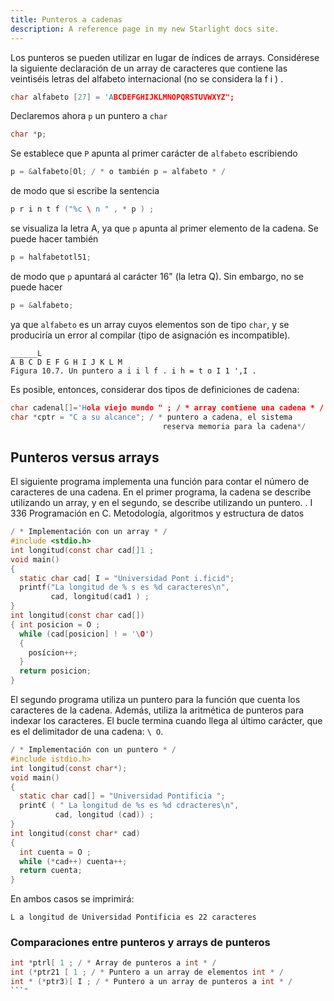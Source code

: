 ```yaml
---
title: Punteros a cadenas
description: A reference page in my new Starlight docs site.
---
```


Los punteros se pueden utilizar en lugar de índices de arrays. Considérese la siguiente declaración de un array de caracteres que contiene las veintiséis letras del alfabeto internacional (no se considera la f i ) .
```c
char alfabeto [27] = 'ABCDEFGHIJKLMNOPQRSTUVWXYZ";
```
Declaremos ahora `p` un puntero a `char`
```c
char *p;
```
Se establece que `P` apunta al primer carácter de `alfabeto` escribiendo
```c
p = &alfabeto[Ol; / * o también p = alfabeto * /
```
de modo que si escribe la sentencia
```c
p r i n t f ("%c \ n " , * p ) ;
```
se visualiza la letra A, ya que `p` apunta al primer elemento de la cadena. Se puede hacer también
```c
p = halfabetotl51;
```
de modo que `p` apuntará al carácter 16" (la letra Q). Sin embargo, no se puede hacer
```c
p = &alfabeto;
```
ya que `alfabeto` es un array cuyos elementos son de tipo `char`, y se produciría un error al compilar (tipo de asignación es incompatible).
```
______L
A B C D E F G H I J K L M
Figura 10.7. Un puntero a i i l f . i h = t o I 1 ',I .
```
Es posible, entonces, considerar dos tipos de definiciones de cadena:
```c
char cadenal[]='Hola viejo mundo " ; / * array contiene una cadena * /
char *cptr = "C a su alcance"; / * puntero a cadena, el sistema
                                  reserva memoria para la cadena*/
```
##  Punteros versus arrays

El siguiente programa implementa una función para contar el número de caracteres de una cadena. En el primer programa, la cadena se describe utilizando un array, y en el segundo, se describe utilizando un puntero.
. I
336 Programación en C. Metodología, algoritmos y estructura de datos
```c
/ * Implementación con un array * /
#include <stdio.h>
int longitud(const char cad[]1 ;
void main()
{
  static char cad[ I = "Universidad Pont i.ficid";
  printf("La longitud de % s es %d caracteres\n",
         cad, longitud(cad1 ) ;
}
int longitud(const char cad[])
{ int posicion = O ;
  while (cad[posicion] ! = '\O')
  {
    posícion++;
  }
  return posicion;
}
```
El segundo programa utiliza un puntero para la función que cuenta los caracteres de la cadena. Además, utiliza la aritmética de punteros para indexar los caracteres. El bucle termina cuando llega al último carácter, que es el delimitador de una cadena: `\ O`.
```c
/ * Implementación con un puntero * /
#include istdio.h>
int longitud(const char*);
void main()
{
  static char cad[] = "Universidad Pontificia ";
  print€ ( " La longitud de %s es %d cdracteres\n",
          cad, longitud (cad)) ;
}
int longitud(const char* cad)
{
  int cuenta = O ;
  while (*cad++) cuenta++;
  return cuenta;
}
```
En ambos casos se imprimirá:
```
L a longitud de Universidad Pontificia es 22 caracteres
```

### Comparaciones entre punteros y arrays de punteros

```c
int *ptrl[ 1 ; / * Array de punteros a int * /
int (*ptr21 [ 1 ; / * Puntero a un array de elementos int * /
int * (*ptr3)[ I ; / * Puntero a un array de punteros a int * /
```"